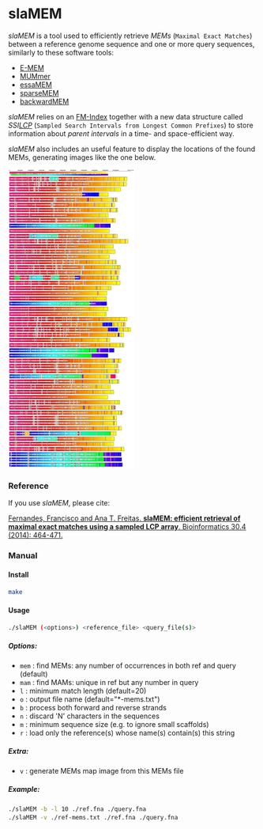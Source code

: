 # slaMEM

*slaMEM* is a tool used to efficiently retrieve _MEMs_ (`Maximal Exact Matches`)
between a reference genome sequence and one or more query sequences, similarly to
these software tools:
* [E-MEM](http://www.csd.uwo.ca/~ilie/E-MEM/)
* [MUMmer](http://mummer.sourceforge.net/)
* [essaMEM](https://github.com/readmapping/essaMEM)
* [sparseMEM](https://github.com/zia1138/sparseMEM)
* [backwardMEM](http://www.uni-ulm.de/in/theo/research/seqana.html#c102393)

*slaMEM* relies on an [FM-Index][1] together with a new data structure called
*SSI[LCP][2]* (`Sampled Search Intervals from Longest Common Prefixes`) to store
information about _parent intervals_ in a time- and space-efficient way.

*slaMEM* also includes an useful feature to display the locations of the found
MEMs, generating images like the one below.

[![MEMs of 57 E.coli strains](https://github.com/fjdf/slaMEM/blob/master/images/all-ecoli-strains-mems_small.jpg)](https://github.com/fjdf/slaMEM/blob/master/images/all-ecoli-strains-mems.bmp?raw=true)

### Reference
If you use *slaMEM*, please cite:

[Fernandes, Francisco and Ana T. Freitas. **slaMEM: efficient retrieval of maximal exact matches using a sampled LCP array**. Bioinformatics 30.4 (2014): 464-471.](http://dx.doi.org/10.1093/bioinformatics/btt706)

[1]: https://en.wikipedia.org/wiki/FM-index
[2]: https://en.wikipedia.org/wiki/LCP_array

### Manual

#### Install
```bash
make
```
#### Usage
```bash
./slaMEM (<options>) <reference_file> <query_file(s)>
```
##### Options:
- `mem` : find MEMs: any number of occurrences in both ref and query (default)
- `mam` : find MAMs: unique in ref but any number in query
- `l`   : minimum match length (default=20)
- `o`   : output file name (default="*-mems.txt")
- `b`   : process both forward and reverse strands
- `n`   : discard 'N' characters in the sequences
- `m`   : minimum sequence size (e.g. to ignore small scaffolds)
- `r`   : load only the reference(s) whose name(s) contain(s) this string
##### Extra:
- `v` : generate MEMs map image from this MEMs file
##### Example:
```bash
./slaMEM -b -l 10 ./ref.fna ./query.fna
./slaMEM -v ./ref-mems.txt ./ref.fna ./query.fna
```
